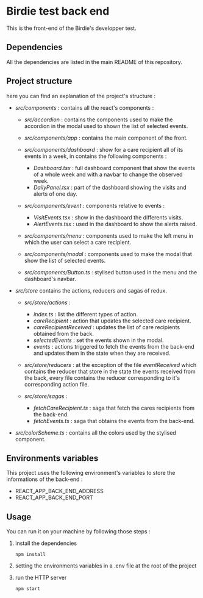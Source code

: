 # Birdie test back end

This is the front-end of the Birdie's developper test.

## Dependencies

All the dependencies are listed in the main README of this repository.

## Project structure

here you can find an explanation of the project's structure : 
- *src/components* : contains all the react's components :
  - *src/accordion* : contains the components used to make the accordion in the modal used to shown the list of selected events.

  - *src/components/app* : contains the main component of the front.

  - *src/components/dashboard* : show for a care recipient all of its events in a week, in contains the following components : 
    - *Dashboard.tsx* : full dashboard component that show the events of a whole week and with a navbar to change the observed week.
    - *DailyPanel.tsx* : part of the dashboard showing the visits and alerts of one day.

  - *src/components/event* : components relative to events : 
    - *VisitEvents.tsx* : show in the dashboard the differents visits.
    - *AlertEvents.tsx* : used in the dashboard to show the alerts raised.

  - *src/components/menu* : components used to make the left menu in which the user can select a care recipient.

  - *src/components/modal* : components used to make the modal that show the list of selected events.

  - *src/components/Button.ts* : stylised button used in the menu and the dashboard's navbar.

- *src/store* contains the actions, reducers and sagas of redux.
  - *src/store/actions* : 
    - *index.ts* : list the different types of action.
    - *careRecipient* : action that updates the selected care recipient.
    - *careRecipientReceived* : updates the list of care recipients obtained from the back.
    - *selectedEvents* : set the events shown in the modal.
    - *events* : actions triggered to fetch the events from the back-end and updates them in the state when they are received.

  - *src/store/reducers* : at the exception of the file *eventReceived* which contains the reducer that store in the state the events received from the back, every file contains the reducer corresponding to it's corresponding action file.
  - *src/store/sagas* : 
    - *fetchCareRecipient.ts* : saga that fetch the cares recipients from the back-end.
    - *fetchEvents.ts* : saga that obtains the events from the back-end.
- *src/colorScheme.ts* : contains all the colors used by the stylised component.

## Environments variables

This project uses the following environment's variables to store the informations of the back-end : 
 - REACT_APP_BACK_END_ADDRESS
 - REACT_APP_BACK_END_PORT

## Usage

You can run it on your machine by following those steps : 

1. install the dependencies
	```
	npm install
	```

2. setting the environments variables in a .env file at the root of the project

3. run the HTTP server
	```
	npm start
	```